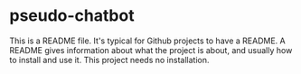 # pseudo-chatbot
This is a README file.  It's typical for Github projects to have a README.  A README gives information about what the project is about, and usually how to install and use it.
This project needs no installation.
